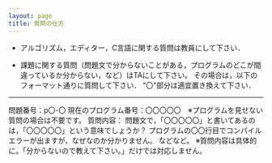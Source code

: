 ```yaml
---
layout: page
title: 質問の仕方
---
```


* アルゴリズム，エディター，C言語に関する質問は教員にして下さい．

* 課題に関する質問（問題文で分からないことがある，プログラムのどこが間違っているか分からない，など）はTAにして下さい。
その場合は，以下のフォーマット通りに質問して下さい．
"〇"部分は適宜置き換えて下さい．
***
問題番号：p〇-〇
現在のプログラム番号：〇〇〇〇〇　※プログラムを見せない質問の場合は不要です。
質問内容：
問題文で，「〇〇〇〇〇」と書いてあるのは，「〇〇〇〇〇」という意味でしょうか？
プログラムの〇〇行目でコンパイルエラーが出ますが，なぜなのか分かりません。
などなど。
※質問内容は具体的に。「分からないので教えて下さい。」だけでは対応しません。
